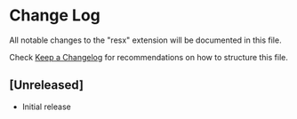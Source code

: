# Change Log

All notable changes to the "resx" extension will be documented in this file.

Check [Keep a Changelog](http://keepachangelog.com/) for recommendations on how to structure this file.

## [Unreleased]

- Initial release
